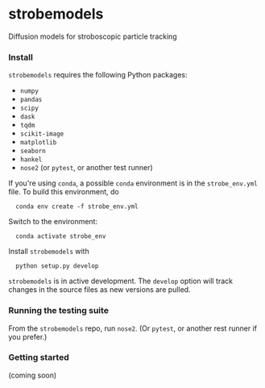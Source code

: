 # strobemodels
Diffusion models for stroboscopic particle tracking

### Install

`strobemodels` requires the following Python packages:
- `numpy`
- `pandas`
- `scipy`
- `dask`
- `tqdm`
- `scikit-image`
- `matplotlib`
- `seaborn`
- `hankel`
- `nose2` (or `pytest`, or another test runner)

If you're using `conda`, a possible `conda` environment is in the `strobe_env.yml` file. To build this environment, do
```
  conda env create -f strobe_env.yml
```

Switch to the environment:
```
  conda activate strobe_env
```

Install `strobemodels` with
```
  python setup.py develop
```

`strobemodels` is in active development. The `develop` option will track changes in the source files as new versions are pulled.

### Running the testing suite

From the `strobemodels` repo, run `nose2`. (Or `pytest`, or another rest runner if you prefer.)

### Getting started

(coming soon)


